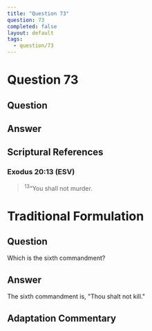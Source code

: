 ```yaml
---
title: "Question 73"
question: 73
completed: false
layout: default
tags:
  - question/73
---
```

# Question 73

## Question


## Answer


## Scriptural References
### Exodus 20:13 (ESV)
> <sup>13</sup>“You shall not murder.

# Traditional Formulation
## Question
Which is the sixth commandment?

## Answer
The sixth commandment is, "Thou shalt not kill."

## Adaptation Commentary
